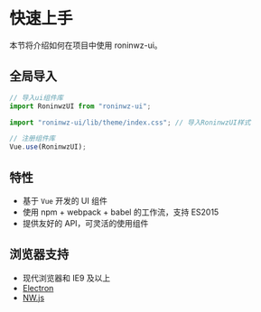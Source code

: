 # 快速上手

本节将介绍如何在项目中使用 roninwz-ui。

## 全局导入

```js
// 导入ui组件库
import RoninwzUI from "roninwz-ui";

import "roninwz-ui/lib/theme/index.css"; // 导入RoninwzUI样式

// 注册组件库
Vue.use(RoninwzUI);
```

## 特性

- 基于 `Vue` 开发的 UI 组件
- 使用 npm + webpack + babel 的工作流，支持 ES2015
- 提供友好的 API，可灵活的使用组件

## 浏览器支持

- 现代浏览器和 IE9 及以上
- [Electron](http://electron.atom.io/)
- [NW.js](http://nwjs.io)
